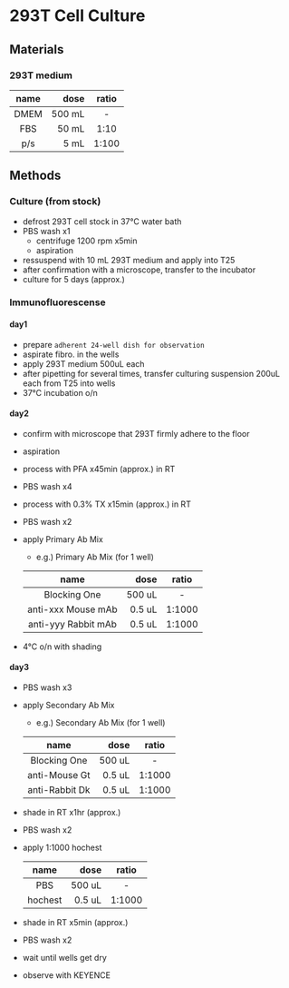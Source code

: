 # 293T Cell Culture
## Materials
### 293T medium
| name | dose | ratio |
| :---: | ---: | :---: |
| DMEM | 500 mL | - |
| FBS | 50 mL | 1:10 |
| p/s | 5 mL | 1:100 |

## Methods
### Culture (from stock)
- defrost 293T cell stock in 37°C water bath
- PBS wash x1
    - centrifuge 1200 rpm x5min
    - aspiration
- ressuspend with 10 mL 293T medium and apply into T25
- after confirmation with a microscope, transfer to the incubator
- culture for 5 days (approx.)

### Immunofluorescense
#### day1
- prepare `adherent 24-well dish for observation`
- aspirate fibro. in the wells
- apply 293T medium 500uL each
- after pipetting for several times, transfer culturing suspension 200uL each from T25 into wells
- 37°C incubation o/n

#### day2
- confirm with microscope that 293T firmly adhere to the floor
- aspiration
- process with PFA x45min (approx.) in RT
- PBS wash x4
- process with 0.3% TX x15min (approx.) in RT
- PBS wash x2
- apply Primary Ab Mix
    - e.g.) Primary Ab Mix (for 1 well)

    | name | dose | ratio |
    | :---: | ---: | :---: |
    | Blocking One | 500 uL | - |
    | anti-xxx Mouse mAb | 0.5 uL | 1:1000 |
    | anti-yyy Rabbit mAb | 0.5 uL | 1:1000 |
- 4°C o/n with shading

#### day3
- PBS wash x3
- apply Secondary Ab Mix
    - e.g.) Secondary Ab Mix (for 1 well)

    | name | dose | ratio |
    | :---: | ---: | :---: |
    | Blocking One | 500 uL | - |
    | anti-Mouse Gt | 0.5 uL | 1:1000 |
    | anti-Rabbit Dk | 0.5 uL | 1:1000 |
- shade in RT x1hr (approx.)
- PBS wash x2
- apply 1:1000 hochest

    | name | dose | ratio |
    | :---: | ---: | :---: |
    | PBS | 500 uL | - |
    | hochest | 0.5 uL | 1:1000 |
- shade in RT x5min (approx.)
- PBS wash x2
- wait until wells get dry
- observe with KEYENCE

